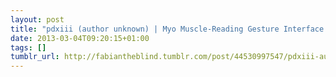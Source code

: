 ```yaml
---
layout: post
title: "pdxiii (author unknown) | Myo Muscle-Reading Gesture Interface Device Looks Freaking Amazing—and Can Be Worn On-the-Go via http://bit.ly/YEXWsM"
date: 2013-03-04T09:20:15+01:00
tags: []
tumblr_url: http://fabiantheblind.tumblr.com/post/44530997547/pdxiii-author-unknown-myo-muscle-reading
---
```

